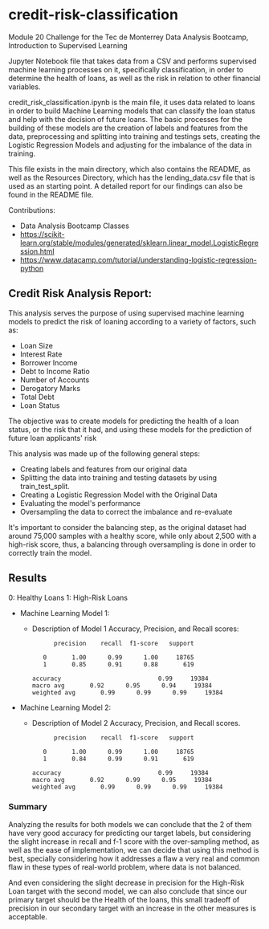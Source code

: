 # credit-risk-classification
Module 20 Challenge for the Tec de Monterrey Data Analysis Bootcamp, Introduction to Supervised Learning


Jupyter Notebook file that takes data from a CSV and performs supervised machine learning processes on it, specifically classification, in order to determine the health of loans, as well as the risk in relation to other financial variables.

credit_risk_classification.ipynb is the main file, it uses data related to loans in order to build Machine Learning models that can classify the loan status and help with the decision of future loans. The basic processes for the building of these models are the creation of labels and features from the data, preprocessing and splitting into training and testings sets, creating the Logistic Regression Models and adjusting for the imbalance of the data in training.

This file exists in the main directory, which also contains the README, as well as the Resources Directory, which has the lending_data.csv file that is used as an starting point. A detailed report for our findings can also be found in the README file.

Contributions:
- Data Analysis Bootcamp Classes
- https://scikit-learn.org/stable/modules/generated/sklearn.linear_model.LogisticRegression.html
- https://www.datacamp.com/tutorial/understanding-logistic-regression-python




## Credit Risk Analysis Report:

This analysis serves the purpose of using supervised machine learning models to predict the risk of loaning according to a variety of factors, such as:
- Loan Size
- Interest Rate
- Borrower Income
- Debt to Income Ratio
- Number of Accounts
- Derogatory Marks
- Total Debt
- Loan Status


The objective was to create models for predicting the health of a loan status, or the risk that it had, and using these models for the prediction of future loan applicants' risk

This analysis was made up of the following general steps:
- Creating labels and features from our original data
- Splitting the data into training and testing datasets by using train_test_split.
- Creating a Logistic Regression Model with the Original Data
- Evaluating the model's performance
- Oversampling the data to correct the imbalance and re-evaluate

It's important to consider the balancing step, as the original dataset had around 75,000 samples with a healthy score, while only about 2,500 with a high-risk score, thus, a balancing through oversampling is done in order to correctly train the model.

## Results

0: Healthy Loans
1: High-Risk Loans

* Machine Learning Model 1:
  * Description of Model 1 Accuracy, Precision, and Recall scores:

              precision    recall  f1-score   support

           0       1.00      0.99      1.00     18765
           1       0.85      0.91      0.88       619

        accuracy                           0.99     19384
        macro avg       0.92      0.95      0.94     19384
        weighted avg       0.99      0.99      0.99     19384



* Machine Learning Model 2:
  * Description of Model 2 Accuracy, Precision, and Recall scores.

              precision    recall  f1-score   support

           0       1.00      0.99      1.00     18765
           1       0.84      0.99      0.91       619

        accuracy                           0.99     19384
        macro avg       0.92      0.99      0.95     19384
        weighted avg       0.99      0.99      0.99     19384


### Summary

Analyzing the results for both models we can conclude that the 2 of them have very good accuracy for predicting our target labels, but considering the slight increase in recall and f-1 score with the over-sampling method, as well as the ease of implementation, we can decide that using this method is best, specially considering how it addresses a flaw a very real and common flaw in these types of real-world problem, where data is not balanced.

And even considering the slight decrease in precision for the High-Risk Loan target with the second model, we can also conclude that since our primary target should be the Health of the loans, this small tradeoff of precision in our secondary target with an increase in the other measures is acceptable.